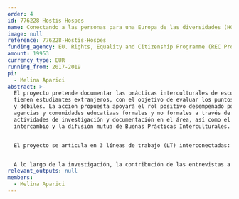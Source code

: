 ```yaml
---
order: 4
id: 776228-Hostis-Hospes
name: Conectando a las personas para una Europa de las diversidades (HOSTIS-HOSPES)
image: null
reference: 776228-Hostis-Hospes
funding_agency: EU. Rights, Equality and Citizenship Programme (REC Progr.) 2014-2020
amount: 19953
currency_type: EUR
running_from: 2017-2019
pi:
  - Melina Aparici
abstract: >-
  El proyecto pretende documentar las prácticas interculturales de escuelas que
  tienen estudiantes extranjeros, con el objetivo de evaluar los puntos fuertes
  y débiles. La acción propuesta apoyará el rol positivo desempeñado por las
  agencias y comunidades educativas formales y no formales a través de
  actividades de investigación y documentación en el área, así como el
  intercambio y la difusión mutua de Buenas Prácticas Interculturales.


  El proyecto se articula en 3 líneas de trabajo (LT) interconectadas: mapeo e investigación de los retos multiculturales a los que se enfrenta el sistema escolar y su capacidad de resiliencia en las zonas de migración en tránsito (LT 1); experimentación de un modelo piloto de aprendizaje intercultural en las sociedades de migración en tránsito y sistematización de los resultados de la investigación enmarcados en una propuesta de modelo piloto (LT 2); promoción y difusión del "Modelo intercultural siciliano" para el diálogo intercultural y la inclusión a nivel regional y de la UE (LT 3).


  A lo largo de la investigación, la contribución de las entrevistas a los profesores será crucial, ya que el resultado del proceso educativo depende principalmente de las capacidades de los profesores para transformar la escuela en un espacio de ciudadanía activa.
relevant_outputs: null
members:
  - Melina Aparici
---
```

